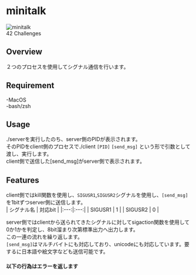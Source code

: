 # minitalk

![minitalk](https://github.com/yoshiddddd/minitalk/assets/83491254/7daa40ed-b2e4-44d3-8932-325d1af23a3b)  
42 Challenges  

## Overview
２つのプロセスを使用してシグナル通信を行います。

## Requirement
-MacOS  
-bash/zsh

## Usage
./serverを実行したのち、server側のPIDが表示されます。  
そのPIDをclient側のプロセスで./client `[PID]` `[send_msg]` という形で引数として渡し、実行します。  
client側で送信した[send_msg]がserver側で表示されます。  

## Features
client側ではkill関数を使用し、`SIGUSR1`,`SIGUSR2`シグナルを使用し、`[send_msg]`を1bitずつserver側に送信します。  
| シグナル名 | 対応bit |
|:---:|:---:|
| SIGUSR1 | 1 |
| SIGUSR2 | 0 |


server側ではclientから送られてきたシグナルに対してsigaction関数を使用して0か1かを判定し、8bit溜まり次第標準出力へ出力します。  
この一連の流れを繰り返します。  
`[send_msg]`はマルチバイトにも対応しており、unicodeにも対応しています。要するに日本語や絵文字なども送信可能です。

#### 以下の行為はエラーを返します
